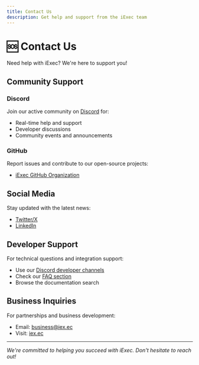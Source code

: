 ```yaml
---
title: Contact Us
description: Get help and support from the iExec team
---
```


# 🆘 Contact Us

Need help with iExec? We're here to support you!

## Community Support

### Discord
Join our active community on [Discord](https://discord.com/invite/pbt9m98wnU) for:
- Real-time help and support
- Developer discussions
- Community events and announcements

### GitHub
Report issues and contribute to our open-source projects:
- [iExec GitHub Organization](https://github.com/iExecBlockchainComputing)

## Social Media

Stay updated with the latest news:
- [Twitter/X](https://twitter.com/iEx_ec)
- [LinkedIn](https://www.linkedin.com/company/iexec/)

## Developer Support

For technical questions and integration support:
- Use our [Discord developer channels](https://discord.com/invite/pbt9m98wnU)
- Check our [FAQ section](/overview/faq)
- Browse the documentation search

## Business Inquiries

For partnerships and business development:
- Email: business@iex.ec
- Visit: [iex.ec](https://iex.ec)

---

*We're committed to helping you succeed with iExec. Don't hesitate to reach out!* 
